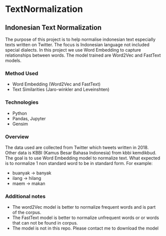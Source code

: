 # TextNormalization

## Indonesian Text Normalization
The purpose of this project is to help normalise indonesian text especially texts written on Twitter. The focus is Indonesian language not included special dialects. In this project we use Word Embedding to capture relationships between words. The model trained are Word2Vec and FastText models. 

### Method Used
* Word Embedding (Word2Vec and FastText)
* Text Similarities (Jaro-winkler and Leveinshten)

### Technologies
* Python
* Pandas, Jupyter
* Gensim

### Overview
The data used are collected from Twitter which tweets written in 2018. Other data is KBBI (Kamus Besar Bahasa Indonesia) from kbbi kemdikbud. The goal is to use Word Embedding model to normalize text. What expected is to normalize 1 non standard word to be in standard form. For example:
* buanyak -> banyak
* ilang -> hilang
* maem -> makan


### Additional notes
* The word2Vec model is better to normalize frequent words and is part of the corpus.
* The FastText model is better to normalize unfrequent words or or words that can not be found in corpus.
* The model is not in this repo. Please contact me to download the model
